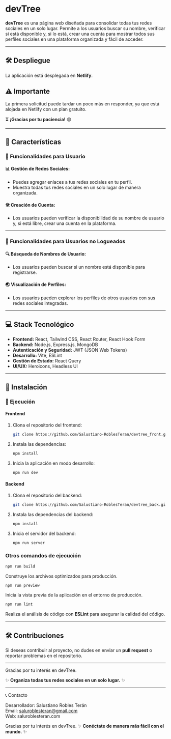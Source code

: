 # devTree

**devTree** es una página web diseñada para consolidar todas tus redes sociales en un solo lugar. Permite a los usuarios buscar su nombre, verificar si está disponible y, si lo está, crear una cuenta para mostrar todos sus perfiles sociales en una plataforma organizada y fácil de acceder.

---

## 🛠️ Despliegue
La aplicación está desplegada en **Netlify**.

## ⚠️ Importante
La primera solicitud puede tardar un poco más en responder, ya que está alojada en Netlify con un plan gratuito.

⏳ **¡Gracias por tu paciencia!** 😄

---

## 🌟 Características

### 💪 Funcionalidades para Usuario

#### 📊 Gestión de Redes Sociales:
- Puedes agregar enlaces a tus redes sociales en tu perfil.
- Muestra todas tus redes sociales en un solo lugar de manera organizada.

#### 🛠️ Creación de Cuenta:
- Los usuarios pueden verificar la disponibilidad de su nombre de usuario y, si está libre, crear una cuenta en la plataforma.

---

### 👤 Funcionalidades para Usuarios no Logueados

#### 🔍 Búsqueda de Nombres de Usuario:
- Los usuarios pueden buscar si un nombre está disponible para registrarse.

#### 🌏 Visualización de Perfiles:
- Los usuarios pueden explorar los perfiles de otros usuarios con sus redes sociales integradas.

---

## 💻 Stack Tecnológico

- **Frontend:** React, Tailwind CSS, React Router, React Hook Form
- **Backend:** Node.js, Express.js, MongoDB
- **Autenticación y Seguridad:** JWT (JSON Web Tokens)
- **Desarrollo:** Vite, ESLint
- **Gestión de Estado:** React Query
- **UI/UX:** Heroicons, Headless UI

---

## 🔄 Instalación

### 🚀 Ejecución

#### Frontend
1. Clona el repositorio del frontend:
   ```bash
   git clone https://github.com/Salustiano-RoblesTeran/devtree_front.git
   ```
2. Instala las dependencias:
   ```bash
   npm install
   ```
3. Inicia la aplicación en modo desarrollo:
   ```bash
   npm run dev
   ```

#### Backend
1. Clona el repositorio del backend:
   ```bash
   git clone https://github.com/Salustiano-RoblesTeran/devtree_back.git
   ```
2. Instala las dependencias del backend:
   ```bash
   npm install
   ```
3. Inicia el servidor del backend:
   ```bash
   npm run server
   ```

### Otros comandos de ejecución

```bash
npm run build
```
Construye los archivos optimizados para producción.

```bash
npm run preview
```
Inicia la vista previa de la aplicación en el entorno de producción.

```bash
npm run lint
```
Realiza el análisis de código con **ESLint** para asegurar la calidad del código.

---

## 🛠️ Contribuciones
Si deseas contribuir al proyecto, no dudes en enviar un **pull request** o reportar problemas en el repositorio.

---

Gracias por tu interés en devTree.

✨ **Organiza todas tus redes sociales en un solo lugar.** ✨

---

📞 Contacto

Desarrollador: Salustiano Robles Terán  
Email: saluroblesteran@gmail.com  
Web: saluroblesteran.com  

Gracias por tu interés en devTree.
✨ **Conéctate de manera más fácil con el mundo.** ✨
